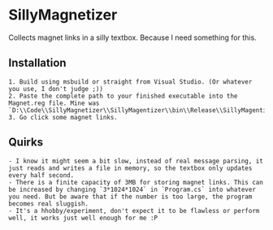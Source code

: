 # SillyMagnetizer
Collects magnet links in a silly textbox. Because I need something for this.

## Installation

	1. Build using msbuild or straight from Visual Studio. (Or whatever you use, I don't judge ;))
	2. Paste the complete path to your finished executable into the Magnet.reg file. Mine was `D:\\Code\\SillyMagnetizer\\SillyMagentizer\\bin\\Release\\SillyMagentizer.exe`.
	3. Go click some magnet links.

## Quirks

	- I know it might seem a bit slow, instead of real message parsing, it just reads and writes a file in memory, so the textbox only updates every half second.
	- There is a finite capacity of 3MB for storing magnet links. This can be increased by changing `3*1024*1024` in `Program.cs` into whatever you need. But be aware that if the number is too large, the program becomes real sluggish.
	- It's a hhobby/experiment, don't expect it to be flawless or perform well, it works just well enough for me :P